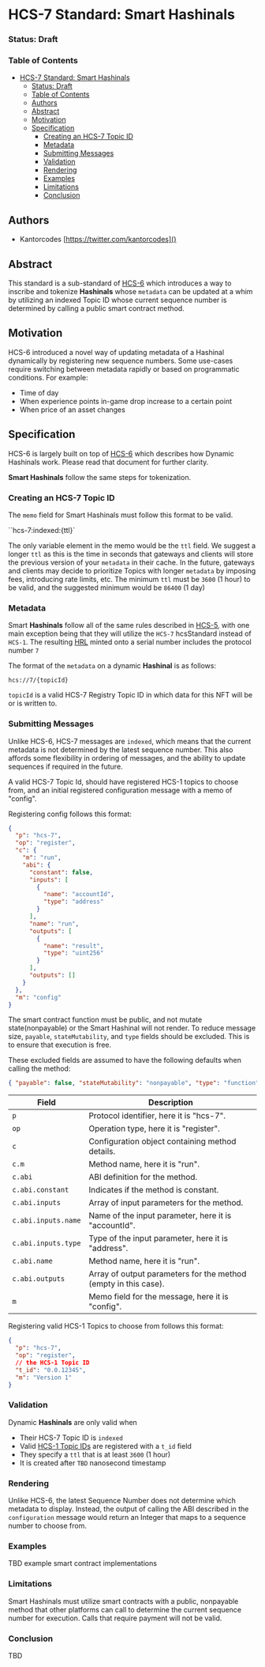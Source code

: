 # HCS-7 Standard: Smart Hashinals

### Status: Draft

### Table of Contents

- [HCS-7 Standard: Smart Hashinals](#hcs-7-standard-smart-hashinals)
    - [Status: Draft](#status-draft)
    - [Table of Contents](#table-of-contents)
  - [Authors](#authors)
  - [Abstract](#abstract)
  - [Motivation](#motivation)
  - [Specification](#specification)
    - [Creating an HCS-7 Topic ID](#creating-an-hcs-7-topic-id)
    - [Metadata](#metadata)
    - [Submitting Messages](#submitting-messages)
    - [Validation](#validation)
    - [Rendering](#rendering)
    - [Examples](#examples)
    - [Limitations](#limitations)
    - [Conclusion](#conclusion)

## Authors

- Kantorcodes [https://twitter.com/kantorcodes]()

## Abstract

This standard is a sub-standard of [HCS-6](./hcs-6.md) which introduces a way to inscribe and tokenize **Hashinals** whose `metadata` can be updated at a whim by utilizing an indexed Topic ID whose current sequence number is determined by calling a public smart contract method.

## Motivation

HCS-6 introduced a novel way of updating metadata of a Hashinal dynamically by registering new sequence numbers. Some use-cases require switching between metadata rapidly or based on programmatic conditions. For example:

- Time of day
- When experience points in-game drop increase to a certain point
- When price of an asset changes

## Specification

HCS-6 is largely built on top of [HCS-6](./hcs-6.md) which describes how Dynamic Hashinals work. Please read that document for further clarity.

**Smart Hashinals** follow the same steps for tokenization.

### Creating an HCS-7 Topic ID

The `memo` field for Smart Hashinals must follow this format to be valid.

``hcs-7:indexed:{ttl}`

The only variable element in the memo would be the `ttl` field. We suggest a longer `ttl` as this is the time in seconds that gateways and clients will store the previous version of your `metadata` in their cache. In the future, gateways and clients may decide to prioritize Topics with longer `metadata` by imposing fees, introducing rate limits, etc. The minimum `ttl` must be `3600` (1 hour) to be valid, and the suggested minimum would be `86400` (1 day)

### Metadata

Smart **Hashinals** follow all of the same rules described in [HCS-5](./hcs-5.md), with one main exception being that they will utilize the `HCS-7` hcsStandard instead of `HCS-1`. The resulting [HRL](../definitions.md) minted onto a serial number includes the protocol number `7`

The format of the `metadata` on a dynamic **Hashinal** is as follows:

`hcs://7/{topicId}`

`topicId` is a valid HCS-7 Registry Topic ID in which data for this NFT will be or is written to.

### Submitting Messages

Unlike HCS-6, HCS-7 messages are `indexed`, which means that the current metadata is not determined by the latest sequence number. This also affords some flexibility in ordering of messages, and the ability to update sequences if required in the future.

A valid HCS-7 Topic Id, should have registered HCS-1 topics to choose from, and an initial registered configuration message with a memo of "config".

Registering config follows this format:

```json
{
  "p": "hcs-7",
  "op": "register",
  "c": {
    "m": "run",
    "abi": {
      "constant": false,
      "inputs": [
        {
          "name": "accountId",
          "type": "address"
        }
      ],
      "name": "run",
      "outputs": [
        {
          "name": "result",
          "type": "uint256"
        }
      ],
      "outputs": []
    }
  },
  "m": "config"
}
```

The smart contract function must be public, and not mutate state(nonpayable) or the Smart Hashinal will not render. To reduce message size, `payable`, `stateMutability`, and `type` fields should be excluded. This is to ensure that execution is free.

These excluded fields are assumed to have the following defaults when calling the method:

```json
{ "payable": false, "stateMutability": "nonpayable", "type": "function" }
```

| Field               | Description                                                     |
| ------------------- | --------------------------------------------------------------- |
| `p`                 | Protocol identifier, here it is "hcs-7".                        |
| `op`                | Operation type, here it is "register".                          |
| `c`                 | Configuration object containing method details.                 |
| `c.m`               | Method name, here it is "run".                                  |
| `c.abi`             | ABI definition for the method.                                  |
| `c.abi.constant`    | Indicates if the method is constant.                            |
| `c.abi.inputs`      | Array of input parameters for the method.                       |
| `c.abi.inputs.name` | Name of the input parameter, here it is "accountId".            |
| `c.abi.inputs.type` | Type of the input parameter, here it is "address".              |
| `c.abi.name`        | Method name, here it is "run".                                  |
| `c.abi.outputs`     | Array of output parameters for the method (empty in this case). |
| `m`                 | Memo field for the message, here it is "config".                |

Registering valid HCS-1 Topics to choose from follows this format:

```json
{
  "p": "hcs-7",
  "op": "register",
  // the HCS-1 Topic ID
  "t_id": "0.0.12345",
  "m": "Version 1"
}
```

### Validation

Dynamic **Hashinals** are only valid when

- Their HCS-7 Topic ID is `indexed`
- Valid [HCS-1 Topic IDs](./hcs-1.md) are registered with a `t_id` field
- They specify a `ttl` that is at least `3600` (1 hour)
- It is created after `TBD` nanosecond timestamp

### Rendering

Unlike HCS-6, the latest Sequence Number does not determine which metadata to display. Instead, the output of calling the ABI described in the `configuration` message would return an Integer that maps to a sequence number to choose from.

### Examples
 TBD example smart contract implementations

### Limitations

Smart Hashinals must utilize smart contracts with a public, nonpayable method that other platforms can call to determine the current sequence number for execution. Calls that require payment will not be valid.

### Conclusion

TBD
